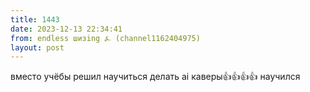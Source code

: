 ```yaml
---
title: 1443
date: 2023-12-13 22:34:41
from: endless шизing ⍼ (channel1162404975)
layout: post
---
```


вместо учёбы решил научиться делать ai каверы👍👍👍👍
научился
